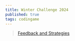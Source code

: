 ```yaml
---
title: Winter Challenge 2024
published: true
tags: codingame
---
```

> [Feedback and Strategies](https://www.codingame.com/forum/t/winter-challenge-2024-feedback-and-strategies/205711/80)
